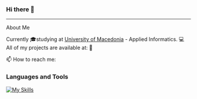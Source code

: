 ### Hi there 👋
*** 
About Me

Currently 🎓studying at [University of Macedonia](docs/CONTRIBUTING.md) - Applied Informatics.
💻 All of my projects are available at:   📂

📫 How to reach me:  

### Languages and Tools
[![My Skills](https://skillicons.dev/icons?i=java,py,r,c,androidstudio,vscode)](https://skillicons.dev)
